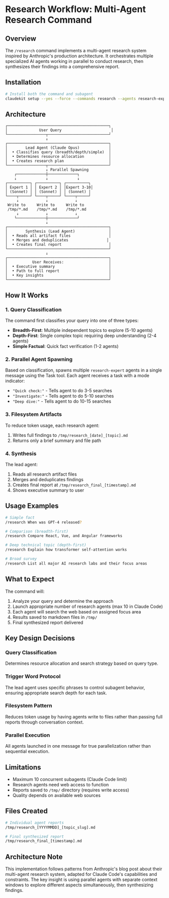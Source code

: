 # Research Workflow: Multi-Agent Research Command

## Overview

The `/research` command implements a multi-agent research system inspired by Anthropic's production architecture. It orchestrates multiple specialized AI agents working in parallel to conduct research, then synthesizes their findings into a comprehensive report.

## Installation

```bash
# Install both the command and subagent
claudekit setup --yes --force --commands research --agents research-expert
```

## Architecture

```
┌─────────────────────────────────────────────┐
│              User Query                      │
└─────────────────┬───────────────────────────┘
                  ↓
┌─────────────────────────────────────────────┐
│        Lead Agent (Claude Opus)             │
│  • Classifies query (breadth/depth/simple)  │
│  • Determines resource allocation           │
│  • Creates research plan                    │
└─────────────────┬───────────────────────────┘
                  ↓ Parallel Spawning
    ┌─────────────┼─────────────┐
    ↓             ↓             ↓
┌──────────┐ ┌──────────┐ ┌──────────┐
│ Expert 1 │ │ Expert 2 │ │Expert 3-10│
│ (Sonnet) │ │ (Sonnet) │ │ (Sonnet) │
└────┬─────┘ └────┬─────┘ └────┬─────┘
     ↓            ↓            ↓
 Write to     Write to     Write to
 /tmp/*.md    /tmp/*.md    /tmp/*.md
     ↓            ↓            ↓
    └─────────────┼─────────────┘
                  ↓
┌─────────────────────────────────────────────┐
│        Synthesis (Lead Agent)               │
│  • Reads all artifact files                 │
│  • Merges and deduplicates                 │
│  • Creates final report                     │
└─────────────────────────────────────────────┘
                  ↓
┌─────────────────────────────────────────────┐
│           User Receives:                    │
│  • Executive summary                        │
│  • Path to full report                      │
│  • Key insights                             │
└─────────────────────────────────────────────┘
```

## How It Works

### 1. Query Classification

The command first classifies your query into one of three types:

- **Breadth-First**: Multiple independent topics to explore (5-10 agents)
- **Depth-First**: Single complex topic requiring deep understanding (2-4 agents)  
- **Simple Factual**: Quick fact verification (1-2 agents)

### 2. Parallel Agent Spawning

Based on classification, spawns multiple `research-expert` agents in a single message using the Task tool. Each agent receives a task with a mode indicator:

- `"Quick check:"` - Tells agent to do 3-5 searches
- `"Investigate:"` - Tells agent to do 5-10 searches
- `"Deep dive:"` - Tells agent to do 10-15 searches

### 3. Filesystem Artifacts

To reduce token usage, each research agent:
1. Writes full findings to `/tmp/research_[date]_[topic].md`
2. Returns only a brief summary and file path

### 4. Synthesis

The lead agent:
1. Reads all research artifact files
2. Merges and deduplicates findings
3. Creates final report at `/tmp/research_final_[timestamp].md`
4. Shows executive summary to user

## Usage Examples

```bash
# Simple fact
/research When was GPT-4 released?

# Comparison (breadth-first)
/research Compare React, Vue, and Angular frameworks

# Deep technical topic (depth-first)  
/research Explain how transformer self-attention works

# Broad survey
/research List all major AI research labs and their focus areas
```

## What to Expect

The command will:
1. Analyze your query and determine the approach
2. Launch appropriate number of research agents (max 10 in Claude Code)
3. Each agent will search the web based on assigned focus area
4. Results saved to markdown files in `/tmp/`
5. Final synthesized report delivered

## Key Design Decisions

### Query Classification
Determines resource allocation and search strategy based on query type.

### Trigger Word Protocol  
The lead agent uses specific phrases to control subagent behavior, ensuring appropriate search depth for each task.

### Filesystem Pattern
Reduces token usage by having agents write to files rather than passing full reports through conversation context.

### Parallel Execution
All agents launched in one message for true parallelization rather than sequential execution.

## Limitations

- Maximum 10 concurrent subagents (Claude Code limit)
- Research agents need web access to function
- Reports saved to `/tmp/` directory (requires write access)
- Quality depends on available web sources

## Files Created

```bash
# Individual agent reports
/tmp/research_[YYYYMMDD]_[topic_slug].md

# Final synthesized report  
/tmp/research_final_[timestamp].md
```

## Architecture Note

This implementation follows patterns from Anthropic's blog post about their multi-agent research system, adapted for Claude Code's capabilities and constraints. The key insight is using parallel agents with separate context windows to explore different aspects simultaneously, then synthesizing findings.